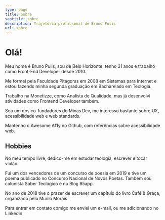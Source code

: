 ```yaml
---
type: page
title: Sobre
seotitle: sobre
description: Trajetória profissonal de Bruno Pulis
url: sobre
---
```

# Olá!

Meu nome é Bruno Pulis, sou de Belo Horizonte, tenho 31 anos e trabalho como Front-End Developer desde 2010.

Me formei pela Faculdade Pitágoras em 2008 em Sistemas para Internet e estou fazendo minha segunda graduação em Bacharelado em Teologia.

Trabalho na Monetizze, como Analista de Qualidade, mas já desenvolvi atividades como Frontend Developer também.

Sou um dos co-fundadores do Minas Dev, me interesso bastante sobre UX, acessibilidade web e web standards.

Mantenho o Awesome A11y no Github, com referências sobre acessibilidade web.

## Hobbies
No meu tempo livre, dedico-me em estudar teologia, escrever e tocar violão.

Fui um dos vencedores de um concurso de poesia em 2019 e tive um poema publicado no Concurso Nacional de Novos Poetas. Também sou colunista Saber Teológico e no Blog 95app.

No ano de 2018 tive o prazer de escrever um capítulo do livro Café & Graça, organizado pelo Murilo Morais.

Para entrar em contato comigo me enviei um e-mail, ou me adicionando no Linkedin
